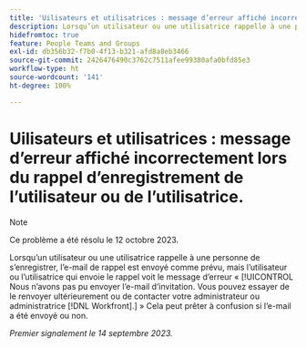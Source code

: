 ```yaml
---
title: 'Uilisateurs et utilisatrices : message d’erreur affiché incorrectement lors du rappel d’enregistrement de l’utilisateur ou de l’utilisatrice'
description: Lorsqu’un utilisateur ou une utilisatrice rappelle à une personne de s’enregistrer, l’e-mail de rappel est envoyé comme prévu, mais l’utilisateur ou l’utilisatrice qui envoie le rappel voit le message d’erreur « Nous n’avons pas pu envoyer l’e-mail d’invitation ». Vous pouvez essayer de le renvoyer ultérieurement ou de contacter votre administrateur ou administratrice Workfront. Cela peut prêter à confusion, car il est difficile de déterminer si l’e-mail a été envoyé ou non.
hidefromtoc: true
feature: People Teams and Groups
exl-id: db356b32-f7b0-4f13-b321-afd8a8eb3466
source-git-commit: 2426476490c3762c7511afee99380afa0bfd85e3
workflow-type: ht
source-wordcount: '141'
ht-degree: 100%

---
```


# Uilisateurs et utilisatrices : message d’erreur affiché incorrectement lors du rappel d’enregistrement de l’utilisateur ou de l’utilisatrice.

>[!NOTE]
>
>Ce problème a été résolu le 12 octobre 2023.

Lorsqu’un utilisateur ou une utilisatrice rappelle à une personne de s’enregistrer, l’e-mail de rappel est envoyé comme prévu, mais l’utilisateur ou l’utilisatrice qui envoie le rappel voit le message d’erreur « [!UICONTROL Nous n’avons pas pu envoyer l’e-mail d’invitation. Vous pouvez essayer de le renvoyer ultérieurement ou de contacter votre administrateur ou administratrice [!DNL Workfront].] » Cela peut prêter à confusion si l’e-mail a été envoyé ou non.

_Premier signalement le 14 septembre 2023._
